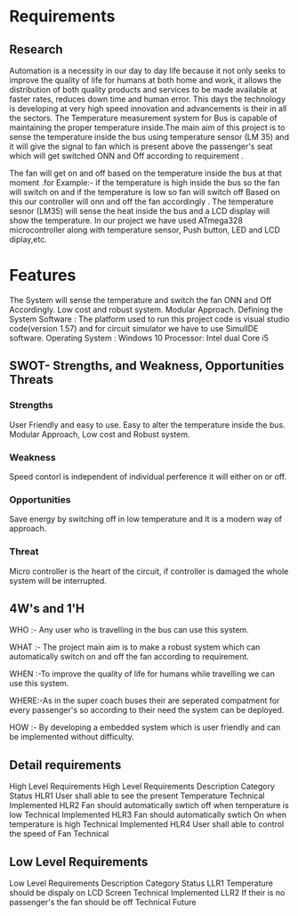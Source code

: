 # Requirements
 ## Research
Automation is a necessity in our day to day life because it not only seeks to improve the quality of life for humans at both home and work, it allows the distribution of both quality products and services to be made available at faster rates, reduces down time and human error. This days the technology is developing at very high speed innovation and advancements is their in all the sectors. The Temperature measurement system for Bus is capable of maintaining the proper temperature inside.The main aim of this project is to sense the temperature inside the bus using temperature sensor (LM 35) and it will give the signal to fan which is present above the passenger's seat which will get switched ONN and Off according to requirement .

The fan will get on and off based on the temperature inside the bus at that moment .for Example:- if the temperature is high inside the bus so the fan will switch on and if the temperature is low so fan will switch off Based on this our controller will onn and off the fan accordingly . The temperature sesnor (LM35) will sense the heat inside the bus and a LCD display will show the temperature. In our project we have used ATmega328 microcontroller along with temperature sensor, Push button, LED and LCD diplay,etc.

# Features
The System will sense the temperature and switch the fan ONN and Off Accordingly.
Low cost and robust system.
Modular Approach.
Defining the System
Software : The platform used to run this project code is visual studio code(version 1.57) and for circuit simulator we have to use SimulIDE software.
Operating System : Windows 10
Processor: Intel dual Core i5
## SWOT- Strengths, and Weakness, Opportunities Threats
 ### Strengths
User Friendly and easy to use.
Easy to alter the temperature inside the bus.
Modular Approach, Low cost and Robust system.
### Weakness
Speed contorl is independent of individual perference it will either on or off.
### Opportunities
Save energy by switching off in low temperature and It is a modern way of approach.
### Threat
Micro controller is the heart of the circuit, if controller is damaged the whole system will be interrupted.
## 4W's and 1'H
WHO :- Any user who is travelling in the bus can use this system.

WHAT :- The project main aim is to make a robust system which can automatically switch on and off the fan according to requirement.

WHEN :-To improve the quality of life for humans while travelling we can use this system.

WHERE:-As in the super coach buses their are seperated compatment for every passenger's so according to their need the system can be deployed.

HOW :- By developing a embedded system which is user friendly and can be implemented without difficulty.

## Detail requirements
High Level Requirements
High Level Requirements	Description	Category	Status
HLR1	User shall able to see the present Temperature	Technical	Implemented
HLR2	Fan should automatically swtich off when temperature is low	Technical	Implemented
HLR3	Fan should automatically swtich On when temperature is high	Technical	Implemented
HLR4	User shall able to control the speed of Fan		Technical
## Low Level Requirements
Low Level Requirements	Description	Category	Status
LLR1	Temperature should be dispaly on LCD Screen	Technical	Implemented
LLR2	If their is no passenger's the fan should be off	Technical	Future
